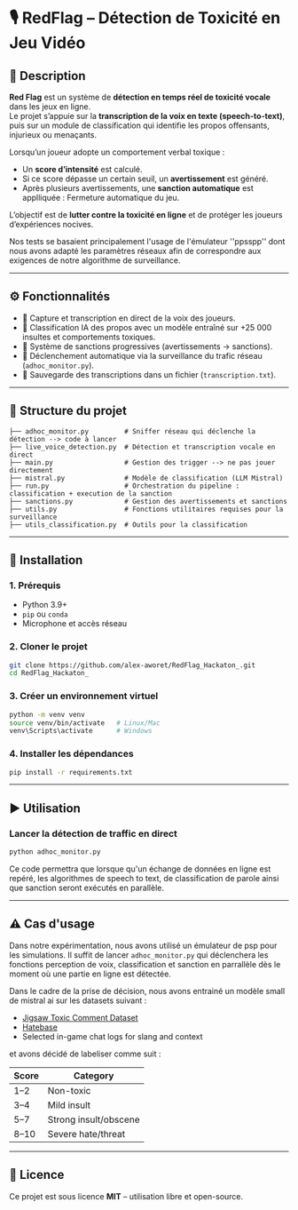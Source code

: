 # 🎙️ RedFlag – Détection de Toxicité en Jeu Vidéo

## 📌 Description
**Red Flag** est un système de **détection en temps réel de toxicité vocale** dans les jeux en ligne.  
Le projet s’appuie sur la **transcription de la voix en texte (speech-to-text)**, puis sur un module de classification qui identifie les propos offensants, injurieux ou menaçants.  

Lorsqu’un joueur adopte un comportement verbal toxique :  
- Un **score d’intensité** est calculé.  
- Si ce score dépasse un certain seuil, un **avertissement** est généré.  
- Après plusieurs avertissements, une **sanction automatique** est applliquée : Fermeture automatique du jeu.  

L’objectif est de **lutter contre la toxicité en ligne** et de protéger les joueurs d’expériences nocives.

Nos tests se basaient principalement l'usage de l'émulateur ''ppsspp'' dont nous avons adapté les paramètres réseaux afin de correspondre aux exigences de notre algorithme de surveillance.

---

## ⚙️ Fonctionnalités
- 🎤 Capture et transcription en direct de la voix des joueurs.  
- 🤖 Classification IA des propos avec un modèle entraîné sur +25 000 insultes et comportements toxiques.  
- 🚨 Système de sanctions progressives (avertissements → sanctions).  
- 📡 Déclenchement automatique via la surveillance du trafic réseau (`adhoc_monitor.py`).  
- 📝 Sauvegarde des transcriptions dans un fichier (`transcription.txt`).  

---

## 📂 Structure du projet
```
├── adhoc_monitor.py         # Sniffer réseau qui déclenche la détection --> code à lancer
├── live_voice_detection.py  # Détection et transcription vocale en direct
├── main.py                  # Gestion des trigger --> ne pas jouer directement
├── mistral.py               # Modèle de classification (LLM Mistral)
├── run.py                   # Orchestration du pipeline : classification + execution de la sanction
├── sanctions.py             # Gestion des avertissements et sanctions
├── utils.py                 # Fonctions utilitaires requises pour la surveillance
├── utils_classification.py  # Outils pour la classification
```

---

## 🚀 Installation

### 1. Prérequis
- Python 3.9+  
- `pip` ou `conda`  
- Microphone et accès réseau  

### 2. Cloner le projet
```bash
git clone https://github.com/alex-aworet/RedFlag_Hackaton_.git
cd RedFlag_Hackaton_
```

### 3. Créer un environnement virtuel
```bash
python -m venv venv
source venv/bin/activate   # Linux/Mac
venv\Scripts\activate      # Windows
```

### 4. Installer les dépendances
```bash
pip install -r requirements.txt
```

---

## ▶️ Utilisation

### Lancer la détection de traffic en direct
```bash
python adhoc_monitor.py
```

Ce code permettra que lorsque qu'un échange de données en ligne est repéré, les algorithmes de speech to text, de classification de parole ainsi que sanction seront exécutés en parallèle.

---

## ⚠️ Cas d'usage

Dans notre expérimentation, nous avons utilisé un émulateur de psp pour les simulations. Il suffit de lancer `adhoc_monitor.py` qui déclenchera les fonctions perception de voix, classification et sanction en parrallèle dès le moment où une partie en ligne est détectée.

Dans le cadre de la prise de décision, nous avons entrainé un modèle small de mistral ai sur les datasets suivant :

- [Jigsaw Toxic Comment Dataset](https://www.kaggle.com/c/jigsaw-toxic-comment-classification-challenge/data)  
- [Hatebase](https://www.hatebase.org/)  
- Selected in-game chat logs for slang and context 

et avons décidé de labeliser comme suit :

| Score | Category |
|-------|----------|
| 1–2   | Non-toxic |
| 3–4   | Mild insult |
| 5–7   | Strong insult/obscene |
| 8–10  | Severe hate/threat |

---

## 📜 Licence
Ce projet est sous licence **MIT** – utilisation libre et open-source.  
